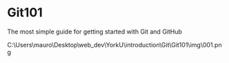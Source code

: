 # Git101
The most simple guide for getting started with Git and GitHub

C:\Users\mauro\Desktop\web_dev\YorkU\introduction\Git\Git101\img\001.png